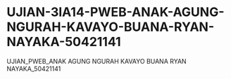 # UJIAN-3IA14-PWEB-ANAK-AGUNG-NGURAH-KAVAYO-BUANA-RYAN-NAYAKA-50421141
UJIAN_PWEB_ANAK AGUNG NGURAH KAVAYO BUANA RYAN NAYAKA_50421141
